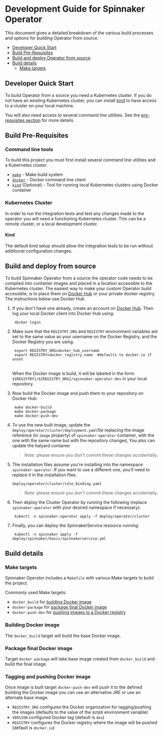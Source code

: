 # Development Guide for Spinnaker Operator

This document gives a detailed breakdown of the various build processes and options for building Operator from source.

<!-- TOC depthFrom:2 -->

- [Developer Quick Start](#developer-quick-start)
- [Build Pre-Requisites](#build-pre-requisites)
- [Build and deploy Operator from source](#build-and-deploy-from-source)
- [Build details](#build-details)
    - [Make targets](#make-targets) 

<!-- /TOC -->

## Developer Quick Start

To build Operator from a source you need a Kubernetes cluster. If you do not have an existing
Kubernetes cluster, you can install [kind](https://kind.sigs.k8s.io/) to have access
to a cluster on your local machine.

You will also need access to several command line utilities. See the [pre-requisites section](#build-pre-requisites) for
more details.

## Build Pre-Requisites

### Command line tools

To build this project you must first install several command line utilities and a Kubernetes cluster.

- [`make`](https://www.gnu.org/software/make/) - Make build system
- [`docker`](https://docs.docker.com/install/) - Docker command line client
- [`kind`](https://docs.docker.com/install/) (Optional) - Tool for running local Kubernetes clusters using Docker container

### Kubernetes Cluster

In order to run the integration tests and test any changes made to the operator you will need a functioning Kubernetes cluster. This can be a remote cluster, or a local development cluster.

#### Kind

The default kind setup should allow the integration tests to be run without additional configuration changes.

## Build and deploy from source

To build Spinnaker Operator from a source the operator code needs to be compiled into container images and placed
in a location accessible to the Kubernetes cluster. The easiest way to make your custom Operator build
accessible, is to place them on [Docker Hub](https://hub.docker.com/) or your private docker registry. The instructions below use Docker Hub.

1. If you don't have one already, create an account on [Docker Hub](https://hub.docker.com/). Then log your local
   Docker client into Docker Hub using:

        docker login



2. Make sure that the `REGISTRY_ORG` and `REGISTRY` environment variables are set to the same value as your
   username on the Docker Registry, and the Docker Registry you are using.

        export REGISTRY_ORG=docker_hub_username
        export REGISTRY=docker_registry_name  #defaults to docker.io if unset

   \
   When the Docker image is build, it will be labeled in the
   form: `${REGISTRY}/${REGISTRY_ORG}/spinnaker-operator:dev` in your local repository.
   

3. Now build the Docker image and push them to your repository on Docker Hub:

        make docker-build
        make docker-package
        make docker-push-dev

4. To use the new built image, update
   the `deploy/operator/cluster/deployment.yaml`file replacing the image reference (in `image`
   property) of `spinnaker-operator` container, with the one with the same name but with the repository changed, You also can update the halyard container
   > *Note*: please ensure you don't commit these changes accidentally.


5. The installation files assume you're installing into the namespace `spinnaker-operator`. If you want to use a different one,
   you'll need to replace it in the installation files.

       deploy/operator/cluster/role_binding.yaml
   > *Note*: please ensure you don't commit these changes accidentally.


6. Then deploy the Cluster Operator by running the following (replace `spinnaker-operator` with your desired namespace if
   necessary):

        kubectl -n spinnaker-operator apply -f deploy/operator/cluster

7. Finally, you can deploy the SpinnakerService resource running:

        kubectl -n spinnaker apply -f deploy/spinnaker/basic/spinnakerservice.yml       

## Build details

### Make targets

Spinnaker Operator includes a `Makefile` with various Make targets to build the project.

Commonly used Make targets:

- `docker_build` for [building Docker image](#building-docker-image)
- `docker-package` for [package final Docker image](#package-final-docker-image)
- `docker-push-dev` for [pushing images to a Docker registry](#tagging-and-pushing-docker-image)

### Building Docker image

The `docker_build` target will build the base Docker image. 

### Package final Docker image

Target `docker-package` will take base image created from `docker_build` and build the final image.

### Tagging and pushing Docker image

Once image is built target `docker-push-dev` will push it to the defined  building the Docker image you can use an alternative JRE or use an alternate base image.

* `REGISTRY_ORG` configures the Docker organization for tagging/pushing the images (defaults to the value of the `$USER`
  environment variable)
* `VERSION` configured Docker tag (default is `dev`)
* `REGISTRY` configures the Docker registry where the image will be pushed (default is `docker.io`)
